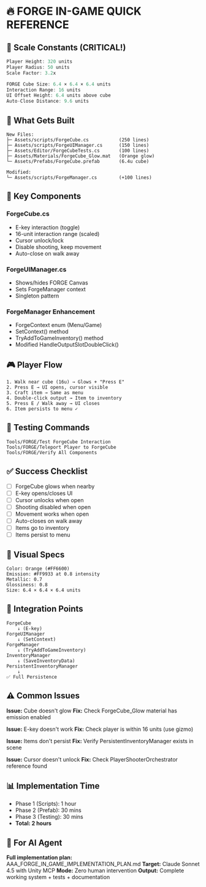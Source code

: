 # 🔥 FORGE IN-GAME QUICK REFERENCE

## 📏 Scale Constants (CRITICAL!)
```csharp
Player Height: 320 units
Player Radius: 50 units
Scale Factor: 3.2x

FORGE Cube Size: 6.4 × 6.4 × 6.4 units
Interaction Range: 16 units
UI Offset Height: 6.4 units above cube
Auto-Close Distance: 9.6 units
```

## 🎯 What Gets Built
```
New Files:
├─ Assets/scripts/ForgeCube.cs           (250 lines)
├─ Assets/scripts/ForgeUIManager.cs      (150 lines)
├─ Assets/Editor/ForgeCubeTests.cs       (100 lines)
├─ Assets/Materials/ForgeCube_Glow.mat   (Orange glow)
└─ Assets/Prefabs/ForgeCube.prefab       (6.4u cube)

Modified:
└─ Assets/scripts/ForgeManager.cs        (+100 lines)
```

## 🔧 Key Components

### ForgeCube.cs
- E-key interaction (toggle)
- 16-unit interaction range (scaled)
- Cursor unlock/lock
- Disable shooting, keep movement
- Auto-close on walk away

### ForgeUIManager.cs
- Shows/hides FORGE Canvas
- Sets ForgeManager context
- Singleton pattern

### ForgeManager Enhancement
- ForgeContext enum (Menu/Game)
- SetContext() method
- TryAddToGameInventory() method
- Modified HandleOutputSlotDoubleClick()

## 🎮 Player Flow
```
1. Walk near cube (16u) → Glows + "Press E"
2. Press E → UI opens, cursor visible
3. Craft item → Same as menu
4. Double-click output → Item to inventory
5. Press E / Walk away → UI closes
6. Item persists to menu ✓
```

## 🧪 Testing Commands
```
Tools/FORGE/Test ForgeCube Interaction
Tools/FORGE/Teleport Player to ForgeCube
Tools/FORGE/Verify All Components
```

## ✅ Success Checklist
- [ ] ForgeCube glows when nearby
- [ ] E-key opens/closes UI
- [ ] Cursor unlocks when open
- [ ] Shooting disabled when open
- [ ] Movement works when open
- [ ] Auto-closes on walk away
- [ ] Items go to inventory
- [ ] Items persist to menu

## 🎨 Visual Specs
```
Color: Orange (#FF6600)
Emission: #FF9933 at 0.8 intensity
Metallic: 0.7
Glossiness: 0.8
Size: 6.4 × 6.4 × 6.4 units
```

## 🔗 Integration Points
```
ForgeCube
    ↓ (E-key)
ForgeUIManager
    ↓ (SetContext)
ForgeManager
    ↓ (TryAddToGameInventory)
InventoryManager
    ↓ (SaveInventoryData)
PersistentInventoryManager
    ↓
✅ Full Persistence
```

## ⚠️ Common Issues

**Issue:** Cube doesn't glow
**Fix:** Check ForgeCube_Glow material has emission enabled

**Issue:** E-key doesn't work
**Fix:** Check player is within 16 units (use gizmo)

**Issue:** Items don't persist
**Fix:** Verify PersistentInventoryManager exists in scene

**Issue:** Cursor doesn't unlock
**Fix:** Check PlayerShooterOrchestrator reference found

## 📊 Implementation Time
- Phase 1 (Scripts): 1 hour
- Phase 2 (Prefab): 30 mins
- Phase 3 (Testing): 30 mins
- **Total: 2 hours**

## 🚀 For AI Agent
**Full implementation plan:** AAA_FORGE_IN_GAME_IMPLEMENTATION_PLAN.md
**Target:** Claude Sonnet 4.5 with Unity MCP
**Mode:** Zero human intervention
**Output:** Complete working system + tests + documentation
